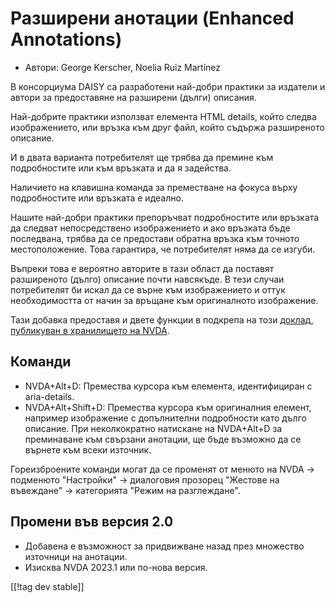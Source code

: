 # Разширени анотации (Enhanced Annotations) #

* Автори: George Kerscher, Noelia Ruiz Martínez

В консорциума DAISY са разработени най-добри практики за издатели и автори
за предоставяне на разширени (дълги) описания.

Най-добрите практики използват елемента HTML details, който следва
изображението, или връзка към друг файл, който съдържа разширеното описание.

И в двата варианта потребителят ще трябва да премине към подробностите или
към връзката и да я задейства.

Наличието на клавишна команда за преместване на фокуса върху подробностите
или връзката е идеално.

Нашите най-добри практики препоръчват подробностите или връзката да следват
непосредствено изображението и ако връзката бъде последвана, трябва да се
предостави обратна връзка към точното местоположение. Това гарантира, че
потребителят няма да се изгуби.

Въпреки това е вероятно авторите в тази област да поставят разширеното
(дълго) описание почти навсякъде. В тези случаи потребителят би искал да се
върне към изображението и оттук необходимостта от начин за връщане към
оригиналното изображение.

Тази добавка предоставя и двете функции в подкрепа на този [доклад,
публикуван в хранилището на NVDA][2].

## Команди ##

* NVDA+Alt+D: Премества курсора към елемента, идентифициран с aria-details.
* NVDA+Alt+Shift+D: Премества курсора към оригиналния елемент, например
  изображение с допълнителни подробности като дълго описание. При
  неколкократно натискане на NVDA+Alt+D за преминаване към свързани
  анотации, ще бъде възможно да се върнете към всеки източник.

Гореизброените команди могат да се променят от менюто на NVDA -> подменюто
"Настройки" -> диалоговия прозорец "Жестове на въвеждане" -> категорията
"Режим на разглеждане".

## Промени във версия 2.0 ##

* Добавена е възможност за придвижване назад през множество източници на
  анотации.
* Изисква NVDA 2023.1 или по-нова версия.

[[!tag dev stable]]

[2]: https://github.com/nvaccess/nvda/issues/13940
